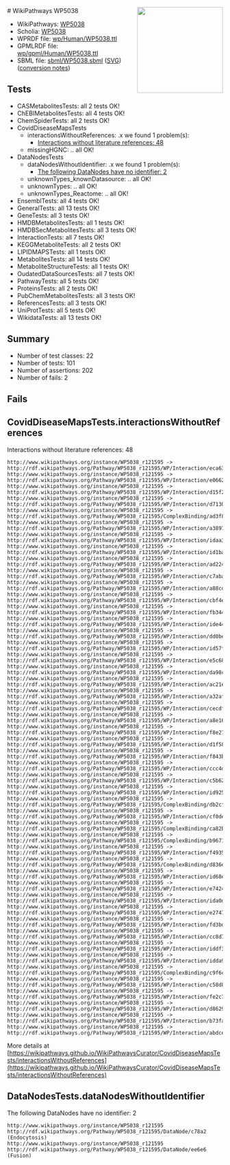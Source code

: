 <img style="float: right; width: 200px" src="../logo.png" />
# WikiPathways WP5038

* WikiPathways: [WP5038](https://identifiers.org/wikipathways:WP5038)
* Scholia: [WP5038](https://scholia.toolforge.org/wikipathways/WP5038)
* WPRDF file: [wp/Human/WP5038.ttl](../wp/Human/WP5038.ttl)
* GPMLRDF file: [wp/gpml/Human/WP5038.ttl](../wp/gpml/Human/WP5038.ttl)
* SBML file: [sbml/WP5038.sbml](../sbml/WP5038.sbml) ([SVG](../sbml/WP5038.svg)) ([conversion notes](../sbml/WP5038.txt))

## Tests
* CASMetabolitesTests: all 2 tests OK!
* ChEBIMetabolitesTests: all 4 tests OK!
* ChemSpiderTests: all 2 tests OK!
* CovidDiseaseMapsTests
    * interactionsWithoutReferences: .x we found 1 problem(s):
        * [Interactions without literature references: 48](#9701cd46)
    * missingHGNC: .. all OK!
* DataNodesTests
    * dataNodesWithoutIdentifier: .x we found 1 problem(s):
        * [The following DataNodes have no identifier: 2](#d2d32fa1)
    * unknownTypes_knownDatasource: .. all OK!
    * unknownTypes: .. all OK!
    * unknownTypes_Reactome: .. all OK!
* EnsemblTests: all 4 tests OK!
* GeneralTests: all 13 tests OK!
* GeneTests: all 3 tests OK!
* HMDBMetabolitesTests: all 1 tests OK!
* HMDBSecMetabolitesTests: all 3 tests OK!
* InteractionTests: all 7 tests OK!
* KEGGMetaboliteTests: all 2 tests OK!
* LIPIDMAPSTests: all 1 tests OK!
* MetabolitesTests: all 14 tests OK!
* MetaboliteStructureTests: all 1 tests OK!
* OudatedDataSourcesTests: all 7 tests OK!
* PathwayTests: all 5 tests OK!
* ProteinsTests: all 2 tests OK!
* PubChemMetabolitesTests: all 3 tests OK!
* ReferencesTests: all 3 tests OK!
* UniProtTests: all 5 tests OK!
* WikidataTests: all 13 tests OK!


## Summary

* Number of test classes: 22
* Number of tests: 101
* Number of assertions: 202
* Number of fails: 2

## Fails

<a name="9701cd46" />

## CovidDiseaseMapsTests.interactionsWithoutReferences

Interactions without literature references: 48
```
http://www.wikipathways.org/instance/WP5038_r121595 -> http://rdf.wikipathways.org/Pathway/WP5038_r121595/WP/Interaction/eca63
http://www.wikipathways.org/instance/WP5038_r121595 -> http://rdf.wikipathways.org/Pathway/WP5038_r121595/WP/Interaction/e0662
http://www.wikipathways.org/instance/WP5038_r121595 -> http://rdf.wikipathways.org/Pathway/WP5038_r121595/WP/Interaction/d15f2
http://www.wikipathways.org/instance/WP5038_r121595 -> http://rdf.wikipathways.org/Pathway/WP5038_r121595/WP/Interaction/d7130
http://www.wikipathways.org/instance/WP5038_r121595 -> http://rdf.wikipathways.org/Pathway/WP5038_r121595/ComplexBinding/ad3f8
http://www.wikipathways.org/instance/WP5038_r121595 -> http://rdf.wikipathways.org/Pathway/WP5038_r121595/WP/Interaction/a3897
http://www.wikipathways.org/instance/WP5038_r121595 -> http://rdf.wikipathways.org/Pathway/WP5038_r121595/WP/Interaction/idaa39462d
http://www.wikipathways.org/instance/WP5038_r121595 -> http://rdf.wikipathways.org/Pathway/WP5038_r121595/WP/Interaction/id1baa9d1
http://www.wikipathways.org/instance/WP5038_r121595 -> http://rdf.wikipathways.org/Pathway/WP5038_r121595/WP/Interaction/ad224
http://www.wikipathways.org/instance/WP5038_r121595 -> http://rdf.wikipathways.org/Pathway/WP5038_r121595/WP/Interaction/c7aba
http://www.wikipathways.org/instance/WP5038_r121595 -> http://rdf.wikipathways.org/Pathway/WP5038_r121595/WP/Interaction/a88cd
http://www.wikipathways.org/instance/WP5038_r121595 -> http://rdf.wikipathways.org/Pathway/WP5038_r121595/WP/Interaction/cbf4e
http://www.wikipathways.org/instance/WP5038_r121595 -> http://rdf.wikipathways.org/Pathway/WP5038_r121595/WP/Interaction/fb344
http://www.wikipathways.org/instance/WP5038_r121595 -> http://rdf.wikipathways.org/Pathway/WP5038_r121595/WP/Interaction/ide445d5
http://www.wikipathways.org/instance/WP5038_r121595 -> http://rdf.wikipathways.org/Pathway/WP5038_r121595/WP/Interaction/dd0be
http://www.wikipathways.org/instance/WP5038_r121595 -> http://rdf.wikipathways.org/Pathway/WP5038_r121595/WP/Interaction/id57f20ac8
http://www.wikipathways.org/instance/WP5038_r121595 -> http://rdf.wikipathways.org/Pathway/WP5038_r121595/WP/Interaction/e5c68
http://www.wikipathways.org/instance/WP5038_r121595 -> http://rdf.wikipathways.org/Pathway/WP5038_r121595/WP/Interaction/da98c
http://www.wikipathways.org/instance/WP5038_r121595 -> http://rdf.wikipathways.org/Pathway/WP5038_r121595/WP/Interaction/ac21e
http://www.wikipathways.org/instance/WP5038_r121595 -> http://rdf.wikipathways.org/Pathway/WP5038_r121595/WP/Interaction/a32af
http://www.wikipathways.org/instance/WP5038_r121595 -> http://rdf.wikipathways.org/Pathway/WP5038_r121595/WP/Interaction/cecdf
http://www.wikipathways.org/instance/WP5038_r121595 -> http://rdf.wikipathways.org/Pathway/WP5038_r121595/WP/Interaction/a8e16
http://www.wikipathways.org/instance/WP5038_r121595 -> http://rdf.wikipathways.org/Pathway/WP5038_r121595/WP/Interaction/f8e27
http://www.wikipathways.org/instance/WP5038_r121595 -> http://rdf.wikipathways.org/Pathway/WP5038_r121595/WP/Interaction/d1f58
http://www.wikipathways.org/instance/WP5038_r121595 -> http://rdf.wikipathways.org/Pathway/WP5038_r121595/WP/Interaction/f843b
http://www.wikipathways.org/instance/WP5038_r121595 -> http://rdf.wikipathways.org/Pathway/WP5038_r121595/WP/Interaction/ccc4d
http://www.wikipathways.org/instance/WP5038_r121595 -> http://rdf.wikipathways.org/Pathway/WP5038_r121595/WP/Interaction/c5b62
http://www.wikipathways.org/instance/WP5038_r121595 -> http://rdf.wikipathways.org/Pathway/WP5038_r121595/WP/Interaction/id925594bb
http://www.wikipathways.org/instance/WP5038_r121595 -> http://rdf.wikipathways.org/Pathway/WP5038_r121595/ComplexBinding/db2cf
http://www.wikipathways.org/instance/WP5038_r121595 -> http://rdf.wikipathways.org/Pathway/WP5038_r121595/WP/Interaction/cf0de
http://www.wikipathways.org/instance/WP5038_r121595 -> http://rdf.wikipathways.org/Pathway/WP5038_r121595/ComplexBinding/ca82b
http://www.wikipathways.org/instance/WP5038_r121595 -> http://rdf.wikipathways.org/Pathway/WP5038_r121595/ComplexBinding/b9671
http://www.wikipathways.org/instance/WP5038_r121595 -> http://rdf.wikipathways.org/Pathway/WP5038_r121595/WP/Interaction/f4935
http://www.wikipathways.org/instance/WP5038_r121595 -> http://rdf.wikipathways.org/Pathway/WP5038_r121595/ComplexBinding/d836e
http://www.wikipathways.org/instance/WP5038_r121595 -> http://rdf.wikipathways.org/Pathway/WP5038_r121595/WP/Interaction/id68e36368
http://www.wikipathways.org/instance/WP5038_r121595 -> http://rdf.wikipathways.org/Pathway/WP5038_r121595/WP/Interaction/e7424
http://www.wikipathways.org/instance/WP5038_r121595 -> http://rdf.wikipathways.org/Pathway/WP5038_r121595/WP/Interaction/ida0dbfe4d
http://www.wikipathways.org/instance/WP5038_r121595 -> http://rdf.wikipathways.org/Pathway/WP5038_r121595/WP/Interaction/e2747
http://www.wikipathways.org/instance/WP5038_r121595 -> http://rdf.wikipathways.org/Pathway/WP5038_r121595/WP/Interaction/fd3bd
http://www.wikipathways.org/instance/WP5038_r121595 -> http://rdf.wikipathways.org/Pathway/WP5038_r121595/WP/Interaction/cc8d7
http://www.wikipathways.org/instance/WP5038_r121595 -> http://rdf.wikipathways.org/Pathway/WP5038_r121595/WP/Interaction/iddf33d8ac
http://www.wikipathways.org/instance/WP5038_r121595 -> http://rdf.wikipathways.org/Pathway/WP5038_r121595/WP/Interaction/idda9b7d8b
http://www.wikipathways.org/instance/WP5038_r121595 -> http://rdf.wikipathways.org/Pathway/WP5038_r121595/ComplexBinding/c9f6c
http://www.wikipathways.org/instance/WP5038_r121595 -> http://rdf.wikipathways.org/Pathway/WP5038_r121595/WP/Interaction/c58d8
http://www.wikipathways.org/instance/WP5038_r121595 -> http://rdf.wikipathways.org/Pathway/WP5038_r121595/WP/Interaction/fe2c7
http://www.wikipathways.org/instance/WP5038_r121595 -> http://rdf.wikipathways.org/Pathway/WP5038_r121595/WP/Interaction/d8629
http://www.wikipathways.org/instance/WP5038_r121595 -> http://rdf.wikipathways.org/Pathway/WP5038_r121595/WP/Interaction/b73fa
http://www.wikipathways.org/instance/WP5038_r121595 -> http://rdf.wikipathways.org/Pathway/WP5038_r121595/WP/Interaction/abdce
```

More details at [https://wikipathways.github.io/WikiPathwaysCurator/CovidDiseaseMapsTests/interactionsWithoutReferences](https://wikipathways.github.io/WikiPathwaysCurator/CovidDiseaseMapsTests/interactionsWithoutReferences)

<a name="d2d32fa1" />

## DataNodesTests.dataNodesWithoutIdentifier

The following DataNodes have no identifier: 2
```
http://www.wikipathways.org/instance/WP5038_r121595 http://rdf.wikipathways.org/Pathway/WP5038_r121595/DataNode/c78a2 (Endocytosis)
http://www.wikipathways.org/instance/WP5038_r121595 http://rdf.wikipathways.org/Pathway/WP5038_r121595/DataNode/ee6e6 (Fusion)
```

